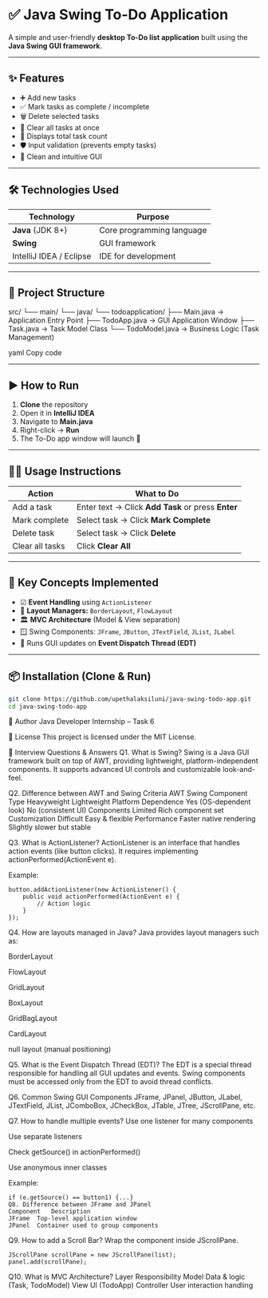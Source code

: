 # ✅ Java Swing To-Do Application

A simple and user-friendly **desktop To-Do list application** built using the **Java Swing GUI framework**.

---

## ✨ Features

- ➕ Add new tasks
- ✅ Mark tasks as complete / incomplete
- 🗑️ Delete selected tasks
- 🧹 Clear all tasks at once
- 🔢 Displays total task count
- 🛡️ Input validation (prevents empty tasks)
- 🎨 Clean and intuitive GUI

---

## 🛠️ Technologies Used

| Technology | Purpose |
|-----------|---------|
| **Java** (JDK 8+) | Core programming language |
| **Swing** | GUI framework |
| IntelliJ IDEA / Eclipse | IDE for development |

---

## 📁 Project Structure

src/
└── main/
  └── java/
    └── todoapplication/
      ├── Main.java → Application Entry Point
      ├── TodoApp.java → GUI Application Window
      ├── Task.java → Task Model Class
      └── TodoModel.java → Business Logic (Task Management)

yaml
Copy code

---

## ▶️ How to Run

1. **Clone** the repository  
2. Open it in **IntelliJ IDEA** 
3. Navigate to **Main.java**
4. Right-click → **Run**
5. The To-Do app window will launch 🎉

---

## 🧑‍💻 Usage Instructions

| Action | What to Do |
|-------|------------|
| Add a task | Enter text → Click **Add Task** or press **Enter** |
| Mark complete | Select task → Click **Mark Complete** |
| Delete task | Select task → Click **Delete** |
| Clear all tasks | Click **Clear All** |

---

## 🧱 Key Concepts Implemented

- ☑ **Event Handling** using `ActionListener`
- 📐 **Layout Managers:** `BorderLayout`, `FlowLayout`
- 🏛 **MVC Architecture** (Model & View separation)
- 🪟 Swing Components: `JFrame`, `JButton`, `JTextField`, `JList`, `JLabel`
- 🧵 Runs GUI updates on **Event Dispatch Thread (EDT)**

---

## 📦 Installation (Clone & Run)

```bash
git clone https://github.com/upethalaksiluni/java-swing-todo-app.git
cd java-swing-todo-app
```

👤 Author
Java Developer Internship – Task 6

📜 License
This project is licensed under the MIT License.

🎯 Interview Questions & Answers
Q1. What is Swing?
Swing is a Java GUI framework built on top of AWT, providing lightweight, platform-independent components. It supports advanced UI controls and customizable look-and-feel.

Q2. Difference between AWT and Swing
Criteria	AWT	Swing
Component Type	Heavyweight	Lightweight
Platform Dependence	Yes (OS-dependent look)	No (consistent UI)
Components	Limited	Rich component set
Customization	Difficult	Easy & flexible
Performance	Faster native rendering	Slightly slower but stable

Q3. What is ActionListener?
ActionListener is an interface that handles action events (like button clicks).
It requires implementing actionPerformed(ActionEvent e).

Example:
```
button.addActionListener(new ActionListener() {
    public void actionPerformed(ActionEvent e) {
        // Action logic
    }
});
```
Q4. How are layouts managed in Java?
Java provides layout managers such as:

BorderLayout

FlowLayout

GridLayout

BoxLayout

GridBagLayout

CardLayout

null layout (manual positioning)

Q5. What is the Event Dispatch Thread (EDT)?
The EDT is a special thread responsible for handling all GUI updates and events.
Swing components must be accessed only from the EDT to avoid thread conflicts.

Q6. Common Swing GUI Components
JFrame, JPanel, JButton, JLabel, JTextField, JList, JComboBox, JCheckBox, JTable, JTree, JScrollPane, etc.

Q7. How to handle multiple events?
Use one listener for many components

Use separate listeners

Check getSource() in actionPerformed()

Use anonymous inner classes

Example:
```
if (e.getSource() == button1) {...}
Q8. Difference between JFrame and JPanel
Component	Description
JFrame	Top-level application window
JPanel	Container used to group components
```

Q9. How to add a Scroll Bar?
Wrap the component inside JScrollPane.

```
JScrollPane scrollPane = new JScrollPane(list);
panel.add(scrollPane);
```

Q10. What is MVC Architecture?
Layer	Responsibility
Model	Data & logic (Task, TodoModel)
View	UI (TodoApp)
Controller	User interaction handling
